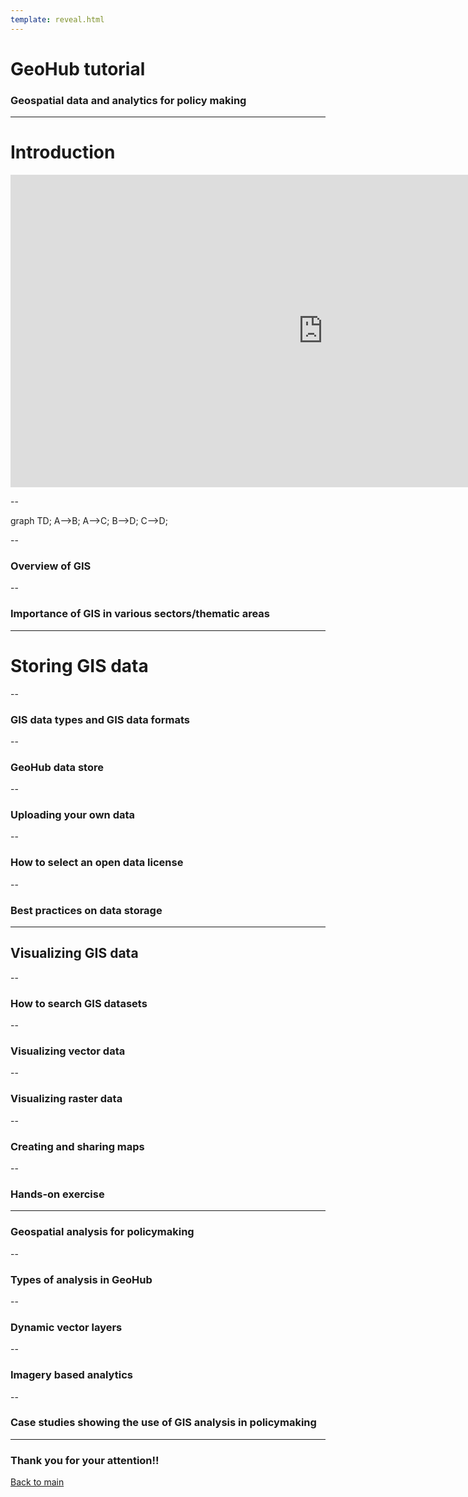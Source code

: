 ```yaml
---
template: reveal.html
---
```


# GeoHub tutorial

### Geospatial data and analytics for policy making

---

# Introduction

<embed src="https://geohub.data.undp.org"  width="1000" height="500"/>

--

<div class="mermaid">
  graph TD;
    A-->B;
    A-->C;
    B-->D;
    C-->D;
</div>

--

### Overview of GIS

--

### Importance of GIS in various sectors/thematic areas

---

# Storing GIS data

--

### GIS data types and GIS data formats

--

### GeoHub data store

--

### Uploading your own data

--

### How to select an open data license

--

### Best practices on data storage

---

## Visualizing GIS data

--

### How to search GIS datasets

--

### Visualizing vector data

--

### Visualizing raster data

--

### Creating and sharing maps

--

### Hands-on exercise

---

### Geospatial analysis for policymaking

--

### Types of analysis in GeoHub

--

### Dynamic vector layers

--

### Imagery based analytics

--

### Case studies showing the use of GIS analysis in policymaking

---

### Thank you for your attention!!

[Back to main](/)
